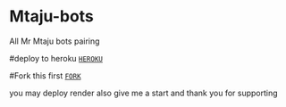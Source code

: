 # Mtaju-bots
All Mr Mtaju bots pairing

#deploy to heroku
[`HEROKU`](https://dashboard.heroku.com/new?template=https%3A%2F%2Fgithub.com%2FLazack28%2Fmtaju-bots)

#Fork this first
[ `FORK` ](https://github.com/Lazack28/mtaju-bots/fork)

you may deploy render also
give me a start and thank you for supporting 

